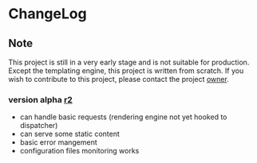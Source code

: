# ChangeLog #

## Note ##

This project is still in a very early stage and is not suitable for production. Except the templating engine, this project is written from scratch. If you wish to contribute to this project, please contact the project [owner](mailto:yanick.rochon@gmail.com).


### version alpha [r2](https://code.google.com/p/muse-js/source/detail?r=2) ###

  * can handle basic requests (rendering engine not yet hooked to dispatcher)
  * can serve some static content
  * basic error mangement
  * configuration files monitoring works